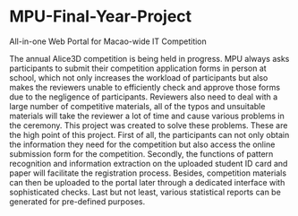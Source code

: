 # MPU-Final-Year-Project
All-in-one Web Portal for Macao-wide IT Competition

The annual Alice3D competition is being held in progress. MPU always asks participants to submit their competition application forms in person at school, which not only increases the workload of participants but also makes the reviewers unable to efficiently check and approve those forms due to the negligence of participants. Reviewers also need to deal with a large number of competitive materials, all of the typos and unsuitable materials will take the reviewer a lot of time and cause various problems in the ceremony. This project was created to solve these problems.
These are the high point of this project. First of all, the participants can not only obtain the information they need for the competition but also access the online submission form for the competition. Secondly, the functions of pattern recognition and information extraction on the uploaded student ID card and paper will facilitate the registration process. Besides, competition materials can then be uploaded to the portal later through a dedicated interface with sophisticated checks. Last but not least, various statistical reports can be generated for pre-defined purposes.

